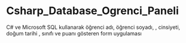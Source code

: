 # Csharp_Database_Ogrenci_Paneli
C# ve Microsoft SQL kullanarak öğrenci adı, öğrenci soyadı, , cinsiyeti, doğum tarihi , sınıfı ve puanı gösteren form uygulaması

